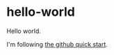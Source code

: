 # hello-world
Hello world.

I'm following [the github quick start](https://docs.github.com/en/get-started/quickstart/hello-world).
